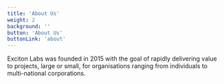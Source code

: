```yaml
---
title: 'About Us'
weight: 2
background: ''
button: 'About Us'
buttonLink: 'about'
---
```


Exciton Labs was founded in 2015 with the goal of rapidly delivering value to projects, large or small, for organisations ranging from individuals to multi-national corporations.